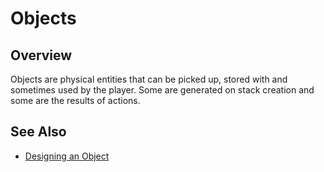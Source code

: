 # Objects

## Overview

Objects are physical entities that can be picked up, stored with and sometimes used by the player. Some are generated on stack creation and some are the results of actions.

## See Also

- [Designing an Object](/docs/guides/design-object.md)
